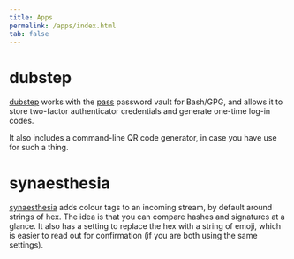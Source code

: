 ```yaml
---
title: Apps
permalink: /apps/index.html
tab: false
---
```


# dubstep

[dubstep](https://www.github.com/andrew-t/dubstep) works with the [pass](http://www.passwordstore.org/) password vault for Bash/GPG, and allows it to store two-factor authenticator credentials and generate one-time log-in codes.

It also includes a command-line QR code generator, in case you have use for such a thing.

# synaesthesia

[synaesthesia](https://www.npmjs.com/package/synaesthesia) adds colour tags to an incoming stream, by default around strings of hex. The idea is that you can compare hashes and signatures at a glance. It also has a setting to replace the hex with a string of emoji, which is easier to read out for confirmation (if you are both using the same settings).
